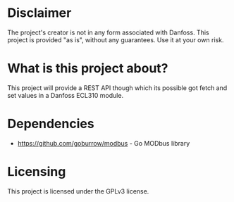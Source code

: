 # Disclaimer
The project's creator is not in any form associated with Danfoss.
This project is provided "as is", without any guarantees. Use it at your own risk.

# What is this project about?
This project will provide a REST API though which its possible got fetch and set values in a Danfoss ECL310 module.

# Dependencies
* https://github.com/goburrow/modbus - Go MODbus library

# Licensing
This project is licensed under the GPLv3 license.